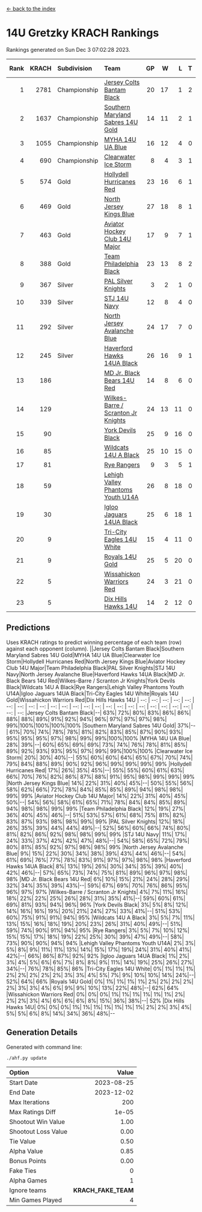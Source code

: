 [<- back to the index](readme.md)
# 14U Gretzky KRACH Rankings
Rankings generated on Sun Dec  3 07:02:28 2023.

Rank|KRACH|Subdivision|Team|GP|W|L|T|OTW|OTL|SoS|Exp Wins|Win Diff
---:|---:|:---|:---|---:|---:|---:|---:|---:|---:|---:|---:|---:
1|2781|Championship|[Jersey Colts Bantam Black](https://gamesheetstats.com/seasons/3659/teams/140580/schedule)|20|17|1|2|2|0|358|18.8|-0.0
2|1637|Championship|[Southern Maryland Sabres 14U Gold](https://gamesheetstats.com/seasons/3659/teams/140588/schedule)|14|11|2|1|0|0|462|12.3|-0.0
3|1055|Championship|[MYHA 14U UA Blue](https://gamesheetstats.com/seasons/3659/teams/140583/schedule)|16|12|4|0|2|2|466|12.8|-0.0
4|690|Championship|[Clearwater Ice Storm](https://gamesheetstats.com/seasons/3659/teams/142500/schedule)|8|4|3|1|0|0|796|5.3|-0.0
5|574|Gold|[Hollydell Hurricanes Red](https://gamesheetstats.com/seasons/3659/teams/140578/schedule)|23|16|6|1|1|1|414|17.3|-0.0
6|469|Gold|[North Jersey Kings Blue](https://gamesheetstats.com/seasons/3659/teams/140585/schedule)|27|18|8|1|3|1|432|19.4|0.0
7|463|Gold|[Aviator Hockey Club 14U Major](https://gamesheetstats.com/seasons/3659/teams/140575/schedule)|17|9|7|1|1|1|715|10.3|-0.0
8|388|Gold|[Team Philadelphia Black](https://gamesheetstats.com/seasons/3659/teams/140590/schedule)|23|13|8|2|2|2|604|14.8|-0.0
9|367|Silver|[PAL Silver Knights](https://gamesheetstats.com/seasons/3659/teams/140614/schedule)|3|2|1|0|0|0|235|2.8|-0.0
10|339|Silver|[STJ 14U Navy](https://gamesheetstats.com/seasons/3659/teams/140589/schedule)|12|8|4|0|0|1|398|8.9|0.0
11|292|Silver|[North Jersey Avalanche Blue](https://gamesheetstats.com/seasons/3659/teams/140584/schedule)|24|17|7|0|0|1|206|17.9|0.0
12|245|Silver|[Haverford Hawks 14UA Black](https://gamesheetstats.com/seasons/3659/teams/140577/schedule)|26|16|9|1|0|2|331|17.4|0.0
13|186||[MD Jr. Black Bears 14U Red](https://gamesheetstats.com/seasons/3659/teams/140581/schedule)|14|8|6|0|0|1|218|8.9|0.0
14|129||[Wilkes-Barre / Scranton Jr Knights](https://gamesheetstats.com/seasons/3659/teams/140593/schedule)|24|13|11|0|2|0|234|13.9|0.0
15|90||[York Devils Black](https://gamesheetstats.com/seasons/3659/teams/140595/schedule)|25|9|16|0|1|0|476|9.9|0.0
16|85||[Wildcats 14U A Black](https://gamesheetstats.com/seasons/3659/teams/140592/schedule)|25|10|15|0|1|2|512|10.9|0.0
17|81||[Rye Rangers](https://gamesheetstats.com/seasons/3659/teams/140587/schedule)|9|3|5|1|1|1|343|4.4|0.0
18|59||[Lehigh Valley Phantoms Youth U14A](https://gamesheetstats.com/seasons/3659/teams/140582/schedule)|26|8|18|0|0|0|536|8.9|0.0
19|30||[Igloo Jaguars 14UA Black](https://gamesheetstats.com/seasons/3659/teams/140579/schedule)|25|6|18|1|0|0|418|7.4|0.0
20|9||[Tri-City Eagles 14U White](https://gamesheetstats.com/seasons/3659/teams/140591/schedule)|15|4|11|0|0|0|124|4.9|0.0
21|9||[Royals 14U Gold](https://gamesheetstats.com/seasons/3659/teams/140586/schedule)|25|5|20|0|0|1|134|5.9|0.0
22|5||[Wissahickon Warriors Red](https://gamesheetstats.com/seasons/3659/teams/140594/schedule)|24|3|21|0|0|0|206|3.9|0.0
23|5||[Dix Hills Hawks 14U](https://gamesheetstats.com/seasons/3659/teams/140576/schedule)|14|2|12|0|0|0|174|2.9|0.0

## Predictions
Uses KRACH ratings to predict winning percentage of each team (row) against each opponent (column).
||Jersey Colts Bantam Black|Southern Maryland Sabres 14U Gold|MYHA 14U UA Blue|Clearwater Ice Storm|Hollydell Hurricanes Red|North Jersey Kings Blue|Aviator Hockey Club 14U Major|Team Philadelphia Black|PAL Silver Knights|STJ 14U Navy|North Jersey Avalanche Blue|Haverford Hawks 14UA Black|MD Jr. Black Bears 14U Red|Wilkes-Barre / Scranton Jr Knights|York Devils Black|Wildcats 14U A Black|Rye Rangers|Lehigh Valley Phantoms Youth U14A|Igloo Jaguars 14UA Black|Tri-City Eagles 14U White|Royals 14U Gold|Wissahickon Warriors Red|Dix Hills Hawks 14U
| --: | --: | --: | --: | --: | --: | --: | --: | --: | --: | --: | --: | --: | --: | --: | --: | --: | --: | --: | --: | --: | --: | --: | --: 
|Jersey Colts Bantam Black|--| 63%| 72%| 80%| 83%| 86%| 86%| 88%| 88%| 89%| 91%| 92%| 94%| 96%| 97%| 97%| 97%| 98%| 99%|100%|100%|100%|100%
|Southern Maryland Sabres 14U Gold| 37%|--| 61%| 70%| 74%| 78%| 78%| 81%| 82%| 83%| 85%| 87%| 90%| 93%| 95%| 95%| 95%| 97%| 98%| 99%| 99%|100%|100%
|MYHA 14U UA Blue| 28%| 39%|--| 60%| 65%| 69%| 69%| 73%| 74%| 76%| 78%| 81%| 85%| 89%| 92%| 93%| 93%| 95%| 97%| 99%| 99%|100%|100%
|Clearwater Ice Storm| 20%| 30%| 40%|--| 55%| 60%| 60%| 64%| 65%| 67%| 70%| 74%| 79%| 84%| 88%| 89%| 90%| 92%| 96%| 99%| 99%| 99%| 99%
|Hollydell Hurricanes Red| 17%| 26%| 35%| 45%|--| 55%| 55%| 60%| 61%| 63%| 66%| 70%| 76%| 82%| 86%| 87%| 88%| 91%| 95%| 98%| 99%| 99%| 99%
|North Jersey Kings Blue| 14%| 22%| 31%| 40%| 45%|--| 50%| 55%| 56%| 58%| 62%| 66%| 72%| 78%| 84%| 85%| 85%| 89%| 94%| 98%| 98%| 99%| 99%
|Aviator Hockey Club 14U Major| 14%| 22%| 31%| 40%| 45%| 50%|--| 54%| 56%| 58%| 61%| 65%| 71%| 78%| 84%| 84%| 85%| 89%| 94%| 98%| 98%| 99%| 99%
|Team Philadelphia Black| 12%| 19%| 27%| 36%| 40%| 45%| 46%|--| 51%| 53%| 57%| 61%| 68%| 75%| 81%| 82%| 83%| 87%| 93%| 98%| 98%| 99%| 99%
|PAL Silver Knights| 12%| 18%| 26%| 35%| 39%| 44%| 44%| 49%|--| 52%| 56%| 60%| 66%| 74%| 80%| 81%| 82%| 86%| 92%| 98%| 98%| 99%| 99%
|STJ 14U Navy| 11%| 17%| 24%| 33%| 37%| 42%| 42%| 47%| 48%|--| 54%| 58%| 65%| 72%| 79%| 80%| 81%| 85%| 92%| 97%| 98%| 98%| 99%
|North Jersey Avalanche Blue|  9%| 15%| 22%| 30%| 34%| 38%| 39%| 43%| 44%| 46%|--| 54%| 61%| 69%| 76%| 77%| 78%| 83%| 91%| 97%| 97%| 98%| 98%
|Haverford Hawks 14UA Black|  8%| 13%| 19%| 26%| 30%| 34%| 35%| 39%| 40%| 42%| 46%|--| 57%| 65%| 73%| 74%| 75%| 81%| 89%| 96%| 97%| 98%| 98%
|MD Jr. Black Bears 14U Red|  6%| 10%| 15%| 21%| 24%| 28%| 29%| 32%| 34%| 35%| 39%| 43%|--| 59%| 67%| 69%| 70%| 76%| 86%| 95%| 96%| 97%| 97%
|Wilkes-Barre / Scranton Jr Knights|  4%|  7%| 11%| 16%| 18%| 22%| 22%| 25%| 26%| 28%| 31%| 35%| 41%|--| 59%| 60%| 61%| 69%| 81%| 93%| 94%| 96%| 96%
|York Devils Black|  3%|  5%|  8%| 12%| 14%| 16%| 16%| 19%| 20%| 21%| 24%| 27%| 33%| 41%|--| 51%| 53%| 60%| 75%| 91%| 91%| 94%| 95%
|Wildcats 14U A Black|  3%|  5%|  7%| 11%| 13%| 15%| 16%| 18%| 19%| 20%| 23%| 26%| 31%| 40%| 49%|--| 51%| 59%| 74%| 90%| 91%| 94%| 95%
|Rye Rangers|  3%|  5%|  7%| 10%| 12%| 15%| 15%| 17%| 18%| 19%| 22%| 25%| 30%| 39%| 47%| 49%|--| 58%| 73%| 90%| 90%| 94%| 94%
|Lehigh Valley Phantoms Youth U14A|  2%|  3%|  5%|  8%|  9%| 11%| 11%| 13%| 14%| 15%| 17%| 19%| 24%| 31%| 40%| 41%| 42%|--| 66%| 86%| 87%| 92%| 92%
|Igloo Jaguars 14UA Black|  1%|  2%|  3%|  4%|  5%|  6%|  6%|  7%|  8%|  8%|  9%| 11%| 14%| 19%| 25%| 26%| 27%| 34%|--| 76%| 78%| 85%| 86%
|Tri-City Eagles 14U White|  0%|  1%|  1%|  1%|  2%|  2%|  2%|  2%|  2%|  3%|  3%|  4%|  5%|  7%|  9%| 10%| 10%| 14%| 24%|--| 52%| 64%| 66%
|Royals 14U Gold|  0%|  1%|  1%|  1%|  1%|  2%|  2%|  2%|  2%|  2%|  3%|  3%|  4%|  6%|  9%|  9%| 10%| 13%| 22%| 48%|--| 62%| 64%
|Wissahickon Warriors Red|  0%|  0%|  0%|  1%|  1%|  1%|  1%|  1%|  1%|  2%|  2%|  2%|  3%|  4%|  6%|  6%|  6%|  8%| 15%| 36%| 38%|--| 52%
|Dix Hills Hawks 14U|  0%|  0%|  0%|  1%|  1%|  1%|  1%|  1%|  1%|  1%|  2%|  2%|  3%|  4%|  5%|  5%|  6%|  8%| 14%| 34%| 36%| 48%|--

## Generation Details

Generated with command line:
```
./ahf.py update
```

| Option | Value |
| :----- | ----: |
| Start Date | 2023-08-25 |
| End Date | 2023-12-02 |
| Max Iterations | 200 |
| Max Ratings Diff | 1e-05 |
| Shootout Win Value | 1.00 |
| Shootout Loss Value | 0.00 |
| Tie Value | 0.50 |
| Alpha Value | 0.85 |
| Bonus Points | 0.00 |
| Fake Ties | 0 |
| Alpha Games | 1 |
| Ignore teams | __KRACH_FAKE_TEAM__ |
| Min Games Played | 4 |

